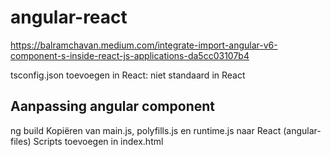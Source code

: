 # angular-react

https://balramchavan.medium.com/integrate-import-angular-v6-component-s-inside-react-js-applications-da5cc03107b4

tsconfig.json toevoegen in React: niet standaard in React

## Aanpassing angular component
ng build
Kopiëren van main.js, polyfills.js en runtime.js naar React (angular-files)
Scripts toevoegen in index.html 
